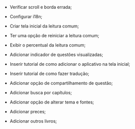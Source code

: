 - Verificar scroll e borda errada;

- Configurar i18n;

- Criar tela inicial da leitura comum;
- Ter uma opção de reiniciar a leitura comum;
- Exibir o percentual da leitura comum;
- Adicionar indicador de questões visualizadas;

- Inserir tutorial de como adicionar o aplicativo na tela inicial;
- Inserir tutorial de como fazer tradução;
- Adicionar opção de compartilhamento de questão;
- Adicionar busca por capítulos;
- Adicionar opção de alterar tema e fontes;
- Adicionar preces;
- Adicionar outros livros;
